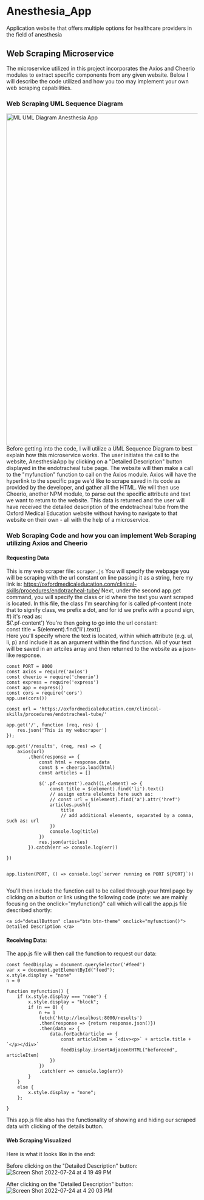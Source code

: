 # Anesthesia_App
Application website that offers multiple options for healthcare providers in the field of anesthesia


## Web Scraping Microservice 
The microservice utilized in this project incorporates the Axios and Cheerio modules to extract specific components from any given website. Below I will describe the code utilized and how you too may implement your own web scraping capabilities. 


### Web Scraping UML Sequence Diagram
<img width="872" alt="ML UML Diagram Anesthesia App" src="https://user-images.githubusercontent.com/86086710/180669308-7086c610-b6a8-4eaf-a275-f3933cb8cd5b.PNG">
Before getting into the code, I will utilize a UML Sequence Diagram to best explain how this microservice works. The user initiates the call to the website, AnesthesiaApp by clicking on a "Detailed Description" button displayed in the endotracheal tube page. The website will then make a call to the "myfunction" function to call on the Axios module. Axios will have the hyperlink to the specific page we'd like to scrape saved in its code as provided by the developer, and gather all the HTML. We will then use Cheerio, another NPM module, to parse out the specific attribute and text we want to return to the website. This data is returned and the user will have received the detailed description of the endotracheal tube from the Oxford Medical Education website without having to navigate to that website on their own - all with the help of a microservice. 

### Web Scraping Code and how you can implement Web Scraping utilizing Axios and Cheerio

#### Requesting Data
This is my web scraper file: `scraper.js`
You will specify the webpage you will be scraping with the url constant on line passing it as a string, here my link is: https://oxfordmedicaleducation.com/clinical-skills/procedures/endotracheal-tube/ 
Next, under the second app.get command, you will specify the class or id where the text you want scraped is located. 
In this file, the class I'm searching for is called pf-content (note that to signify class, we prefix a dot, and for id we prefix with a pound sign, #) it's read as: <br> 
$('.pf-content')
You're then going to go into the url constant: <br>
const title = $(element).find('li').text() <br>
Here you'll specify where the text is located, within which attribute (e.g. ul, li, p) and include it as an argument within the find function. All of your text will be saved in an artciles array and then returned to the website as a json-like response. 

```
const PORT = 8000
const axios = require('axios')
const cheerio = require('cheerio')
const express = require('express')
const app = express()
const cors = require('cors')
app.use(cors())

const url = 'https://oxfordmedicaleducation.com/clinical-skills/procedures/endotracheal-tube/'

app.get('/', function (req, res) {
    res.json('This is my webscraper')
});

app.get('/results', (req, res) => {
    axios(url)
        .then(response => {
            const html = response.data
            const $ = cheerio.load(html)
            const articles = []

            $('.pf-content').each((i,element) => { 
                const title = $(element).find('li').text()
                // assign extra elelemts here such as:
                // const url = $(element).find('a').attr('href')
                articles.push({
                    title 
                    // add additional elements, separated by a comma, such as: url
                })
                console.log(title)
            })
            res.json(articles)
        }).catch(err => console.log(err))

})


app.listen(PORT, () => console.log(`server running on PORT ${PORT}`))


```

You'll then include the function call to be called through your html page by clicking on a button or link using the following code (note: we are mainly focusing on the onclick="myfunction()" call which will call the app.js file described shortly: 

```
<a id="detailButton" class="btn btn-theme" onclick="myfunction()"> Detailed Description </a> 
```

#### Receiving Data: 
The app.js file will then call the function to request our data:

```
const feedDisplay = document.querySelector('#feed')
var x = document.getElementById("feed");
x.style.display = "none"
n = 0

function myfunction() {
    if (x.style.display === "none") {
        x.style.display = "block";
        if (n == 0) {
            n += 1
            fetch('http://localhost:8000/results')
            .then(response => {return response.json()})
            .then(data => {
                data.forEach(article => {
                    const articleItem = `<div><p>` + article.title + `</p></div>`
                    feedDisplay.insertAdjacentHTML("beforeend", articleItem)
                })
            })
            .catch(err => console.log(err))
        }
    }
    else {
        x.style.display = "none";
    };
    
}
```
This app.js file also has the functionality of showing and hiding our scraped data with clicking of the details button. 

#### Web Scraping Visualized
Here is what it looks like in the end: 

Before clicking on the "Detailed Description" button: 
![Screen Shot 2022-07-24 at 4 19 49 PM](https://user-images.githubusercontent.com/86086710/180669909-a7267e5a-2aaf-4593-b541-bf3b87da19a7.png)

After clicking on the "Detailed Description" button: 
![Screen Shot 2022-07-24 at 4 20 03 PM](https://user-images.githubusercontent.com/86086710/180669929-73321b1a-3196-469b-a662-a6be54618f47.png)




